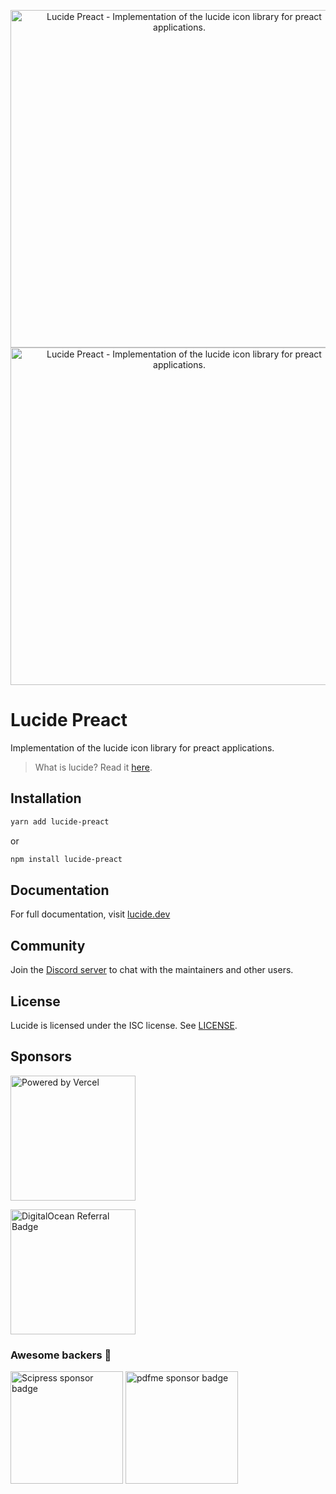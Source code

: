 <p align="center">
  <a href="https://github.com/lucide-icons/lucide#gh-light-mode-only">
    <img src="https://lucide.dev/package-logos/lucide-preact.svg#gh-light-mode-only" alt="Lucide Preact - Implementation of the lucide icon library for preact applications." width="540">
  </a>
  <a href="https://github.com/lucide-icons/lucide#gh-dark-mode-only">
    <img src="https://lucide.dev/package-logos/dark/lucide-preact.svg#gh-dark-mode-only" alt="Lucide Preact - Implementation of the lucide icon library for preact applications." width="540">
  </a>
</p>

# Lucide Preact

Implementation of the lucide icon library for preact applications.

> What is lucide? Read it [here](https://github.com/lucide-icons/lucide#what-is-lucide).

## Installation

```sh
yarn add lucide-preact
```

or

```sh
npm install lucide-preact
```

## Documentation

For full documentation, visit [lucide.dev](https://lucide.dev/guide/packages/lucide-preact)

## Community

Join the [Discord server](https://discord.gg/EH6nSts) to chat with the maintainers and other users.

## License

Lucide is licensed under the ISC license. See [LICENSE](https://lucide.dev/license).

## Sponsors

<a href="https://vercel.com?utm_source=lucide&utm_campaign=oss">
  <img src="https://lucide.dev/vercel.svg" alt="Powered by Vercel" width="200" />
</a>

<a href="https://www.digitalocean.com/?refcode=b0877a2caebd&utm_campaign=Referral_Invite&utm_medium=Referral_Program&utm_source=badge"><img src="https://lucide.dev/digitalocean.svg" width="200" alt="DigitalOcean Referral Badge" /></a>

### Awesome backers 🍺

<a href="https://www.scipress.io?utm_source=lucide"><img src="https://lucide.dev/sponsors/scipress.svg" width="180" alt="Scipress sponsor badge" /></a>
<a href="https://github.com/pdfme/pdfme"><img src="https://lucide.dev/sponsors/sponsors/pdfme.svg" width="180" alt="pdfme sponsor badge" /></a>
